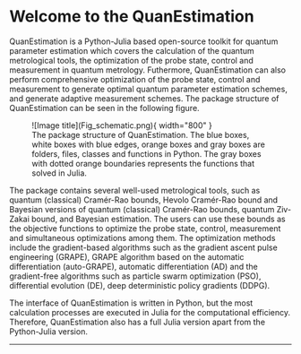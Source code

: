 # **Welcome to the QuanEstimation**
QuanEstimation is a Python-Julia based open-source toolkit for quantum parameter estimation
which covers the calculation of the quantum metrological tools, the optimization of the probe 
state, control and measurement in quantum metrology. Futhermore, QuanEstimation can also 
perform comprehensive optimization of the probe state, control and measurement to generate 
optimal quantum parameter estimation schemes, and generate adaptive measurement schemes. The 
package structure of QuanEstimation can be seen in the following figure.

<figure markdown>
  ![Image title](Fig_schematic.png){ width="800" }
  <figcaption>The package structure of QuanEstimation. The blue boxes, white boxes with blue 
  edges, orange boxes and gray boxes are folders, files, classes and functions in Python. 
  The gray boxes with dotted orange boundaries represents the functions that solved in Julia.
  </figcaption>
</figure>

The package contains several well-used metrological tools, such as quantum (classical) 
Cramér-Rao bounds, Hevolo Cramér-Rao bound and Bayesian versions of quantum (classical) 
Cramér-Rao bounds, quantum Ziv-Zakai bound, and Bayesian estimation. The users can use these
bounds as the objective functions to optimize the probe state, control, measurement and 
simultaneous optimizations among them. The optimization methods include the gradient-based 
algorithms such as the gradient ascent pulse engineering (GRAPE), GRAPE algorithm based on the 
automatic differentiation (auto-GRAPE), automatic differentiation (AD) and the 
gradient-free algorithms such as particle swarm optimization (PSO), differential evolution (DE), 
deep deterministic policy gradients (DDPG).

The interface of QuanEstimation is written in Python, but the most calculation processes are
executed in Julia for the computational efficiency. Therefore, QuanEstimation also has a full
Julia version apart from the Python-Julia version. 

---